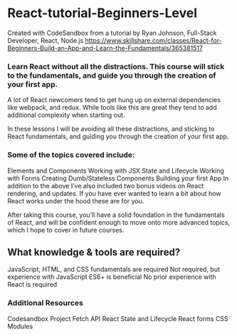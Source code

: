 # React-tutorial-Beginners-Level
Created with CodeSandbox from a tutorial by Ryan Johnson, Full-Stack Developer, React, Node.js 
https://www.skillshare.com/classes/React-for-Beginners-Build-an-App-and-Learn-the-Fundamentals/365381517

### Learn React without all the distractions. This course will stick to the fundamentals, and guide you through the creation of your first app.

A lot of React newcomers tend to get hung up on external dependencies like webpack, and redux. While tools like this are great they tend to add additional complexity when starting out. 

In these lessons I will be avoiding all these distractions, and sticking to React fundamentals, and guiding you through the creation of your first app.

### Some of the topics covered include:

Elements and Components
Working with JSX
State and Lifecycle
Working with Forms
Creating Dumb/Stateless Components
Building your first App
In addition to the above I’ve also included two bonus videos on React rendering, and updates. If you have ever wanted to learn a bit about how React works under the hood these are for you.

After taking this course, you’ll have a solid foundation in the fundamentals of React, and will be confident enough to move onto more advanced topics, which I hope to cover in future courses.

## What knowledge & tools are required?

JavaScript, HTML, and CSS fundamentals are required
Not required, but experience with JavaScript ES6+ is beneficial
No prior experience with React is required

### Additional Resources

Codesandbox Project
Fetch API
React State and Lifecycle
React forms
CSS Modules
